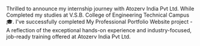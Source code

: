 Thrilled to announce my internship journey with Atozerv India Pvt Ltd. While Completed my studies at V.S.B. College of Engineering Technical Campus🎓. I've successfully completed My Professional Portfolio Website project - A reflection of the exceptional hands-on experience and industry-focused, job-ready training offered at Atozerv India Pvt Ltd. 
